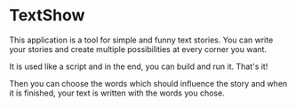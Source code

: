 # TextShow

This application is a tool for simple and funny text stories. You can write your stories and create multiple possibilities at every corner you want.

It is used like a script and in the end, you can build and run it. That's it!

Then you can choose the words which should influence the story and when it is finished, your text is written with the words you chose.
